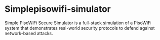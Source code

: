 # Simplepisowifi-simulator
Simple PisoWiFi Secure Simulator is a full-stack simulation of a PisoWiFi system that demonstrates real-world security protocols to defend against network-based attacks.
